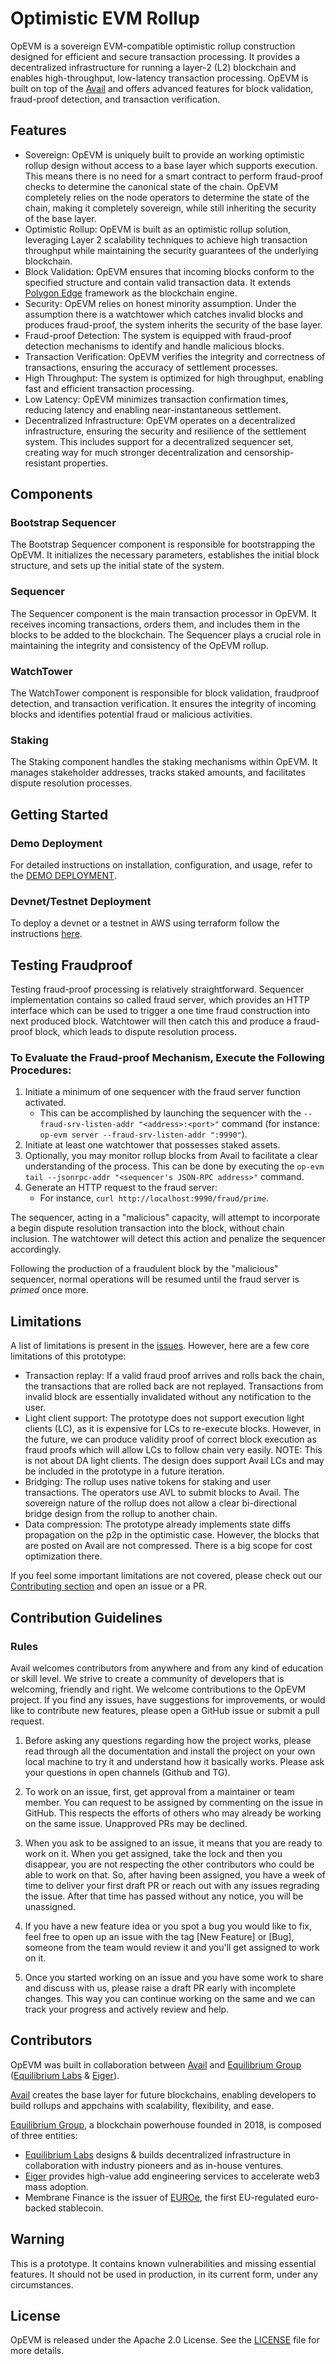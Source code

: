 # Optimistic EVM Rollup

OpEVM is a sovereign EVM-compatible optimistic rollup construction designed for efficient and secure transaction processing. It provides a decentralized infrastructure for running a layer-2 (L2) blockchain and enables high-throughput, low-latency transaction processing. OpEVM is built on top of the [Avail](https://www.availproject.org/) and offers advanced features for block validation, fraud-proof detection, and transaction verification.

## Features

- Sovereign: OpEVM is uniquely built to provide an working optimistic rollup design without access to a base layer which supports execution. This means there is no need for a smart contract to perform fraud-proof checks to determine the canonical state of the chain. OpEVM completely relies on the node operators to determine the state of the chain, making it completely sovereign, while still inheriting the security of the base layer. 
- Optimistic Rollup: OpEVM is built as an optimistic rollup solution, leveraging Layer 2 scalability techniques to achieve high transaction throughput while maintaining the security guarantees of the underlying blockchain.
- Block Validation: OpEVM ensures that incoming blocks conform to the specified structure and contain valid transaction data. It extends [Polygon Edge](https://github.com/0xPolygon/polygon-edge) framework as the blockchain engine.
- Security: OpEVM relies on honest minority assumption. Under the assumption there is a watchtower which catches invalid blocks and produces fraud-proof, the system inherits the security of the base layer. 
- Fraud-proof Detection: The system is equipped with fraud-proof detection mechanisms to identify and handle malicious blocks.
- Transaction Verification: OpEVM verifies the integrity and correctness of transactions, ensuring the accuracy of settlement processes.
- High Throughput: The system is optimized for high throughput, enabling fast and efficient transaction processing.
- Low Latency: OpEVM minimizes transaction confirmation times, reducing latency and enabling near-instantaneous settlement.
- Decentralized Infrastructure: OpEVM operates on a decentralized infrastructure, ensuring the security and resilience of the settlement system. This includes support for a decentralized sequencer set, creating way for much stronger decentralization and censorship-resistant properties. 


## Components

### Bootstrap Sequencer

The Bootstrap Sequencer component is responsible for bootstrapping the OpEVM. It initializes the necessary parameters, establishes the initial block structure, and sets up the initial state of the system.

### Sequencer

The Sequencer component is the main transaction processor in OpEVM. It receives incoming transactions, orders them, and includes them in the blocks to be added to the blockchain. The Sequencer plays a crucial role in maintaining the integrity and consistency of the OpEVM rollup.

### WatchTower

The WatchTower component is responsible for block validation, fraudproof detection, and transaction verification. It ensures the integrity of incoming blocks and identifies potential fraud or malicious activities.

### Staking

The Staking component handles the staking mechanisms within OpEVM. It manages stakeholder addresses, tracks staked amounts, and facilitates dispute resolution processes.


## Getting Started

### Demo Deployment

For detailed instructions on installation, configuration, and usage, refer to the [DEMO DEPLOYMENT](/docs/demo.md).

### Devnet/Testnet Deployment

To deploy a devnet or a testnet in AWS using terraform follow the instructions [here](/deployment/readme.md).

## Testing Fraudproof

Testing fraud-proof processing is relatively straightforward. Sequencer implementation contains so called fraud server, which provides an HTTP interface which can be used to trigger a one time fraud construction into next produced block. Watchtower will then catch this and produce a fraud-proof block, which leads to dispute resolution process.

### To Evaluate the Fraud-proof Mechanism, Execute the Following Procedures:

1. Initiate a minimum of one sequencer with the fraud server function activated.
   - This can be accomplished by launching the sequencer with the `--fraud-srv-listen-addr "<address>:<port>"` command (for instance: `op-evm server --fraud-srv-listen-addr ":9990"`).
2. Initiate at least one watchtower that possesses staked assets.
3. Optionally, you may monitor rollup blocks from Avail to facilitate a clear understanding of the process. This can be done by executing the `op-evm tail --jsonrpc-addr "<sequencer's JSON-RPC address>"` command.
4. Generate an HTTP request to the fraud server:
   - For instance, `curl http://localhost:9990/fraud/prime`.

The sequencer, acting in a "malicious" capacity, will attempt to incorporate a begin dispute resolution transaction into the block, without chain inclusion. The watchtower will detect this action and penalize the sequencer accordingly.

Following the production of a fraudulent block by the "malicious" sequencer, normal operations will be resumed until the fraud server is _primed_ once more.

## Limitations

A list of limitations is present in the [issues](https://github.com/availproject/op-evm/issues). However, here are a few core limitations of this prototype:
- Transaction replay: If a valid fraud proof arrives and rolls back the chain, the transactions that are rolled back are not replayed. Transactions from invalid block are essentially invalidated without any notification to the user.
- Light client support: The prototype does not support execution light clients (LC), as it is expensive for LCs to re-execute blocks. However, in the future, we can produce validity proof of correct block execution as fraud proofs which will allow LCs to follow chain very easily. NOTE: This is not about DA light clients. The design does support Avail LCs and may be included in the prototype in a future iteration. 
- Bridging: The rollup uses native tokens for staking and user transactions. The operators use AVL to submit blocks to Avail. The sovereign nature of the rollup does not allow a clear bi-directional bridge design from the rollup to another chain.
- Data compression: The prototype already implements state diffs propagation on the p2p in the optimistic case. However, the blocks that are posted on Avail are not compressed. There is a big scope for cost optimization there.

If you feel some important limitations are not covered, please check out our [Contributing section](https://github.com/availproject/op-evm#contributing) and open an issue or a PR. 

## Contribution Guidelines

### Rules

Avail welcomes contributors from anywhere and from any kind of education or skill level. We strive to create a community of developers that is welcoming, friendly and right. We welcome contributions to the OpEVM project. If you find any issues, have suggestions for improvements, or would like to contribute new features, please open a GitHub issue or submit a pull request.

1. Before asking any questions regarding how the project works, please read through all the documentation and install the project on your own local machine to try it and understand how it basically works. Please ask your questions in open channels (Github and TG).

2. To work on an issue, first, get approval from a maintainer or team member. You can request to be assigned by commenting on the issue in GitHub. This respects the efforts of others who may already be working on the same issue. Unapproved PRs may be declined.

3. When you ask to be assigned to an issue, it means that you are ready to work on it. When you get assigned, take the lock and then you disappear, you are not respecting the other contributors who could be able to work on that. So, after having been assigned, you have a week of time to deliver your first draft PR or reach out with any issues regrading the issue. After that time has passed without any notice, you will be unassigned.

4. If you have a new feature idea or you spot a bug you would like to fix, feel free to open up an issue with the tag [New Feature] or [Bug], someone from the team would review it and you'll get assigned to work on it.

5. Once you started working on an issue and you have some work to share and discuss with us, please raise a draft PR early with incomplete changes. This way you can continue working on the same and we can track your progress and actively review and help.


## Contributors

OpEVM was built in collaboration between [Avail](https://www.availproject.org/) and [Equilibrium Group](https://www.eqg.co/) ([Equilibrium Labs](https://equilibrium.co/) & [Eiger](https://www.eiger.co/)).

[Avail](https://www.availproject.org/) creates the base layer for future blockchains, enabling developers to build rollups and appchains with scalability, flexibility, and ease.

[Equilibrium Group](https://www.eqg.co/), a blockchain powerhouse founded in 2018, is composed of three entities:
- [Equilibrium Labs](https://equilibrium.co/) designs & builds decentralized infrastructure in collaboration with industry pioneers and as in-house ventures.
- [Eiger](https://www.eiger.co/) provides high-value add engineering services to accelerate web3 mass adoption.
- Membrane Finance is the issuer of [EUROe](https://www.euroe.com/), the first EU-regulated euro-backed stablecoin.


## Warning
This is a prototype. It contains known vulnerabilities and missing essential features. It should not be used in production, in its current form, under any circumstances.

## License

OpEVM is released under the Apache 2.0 License. See the [LICENSE](LICENSE) file for more details.
